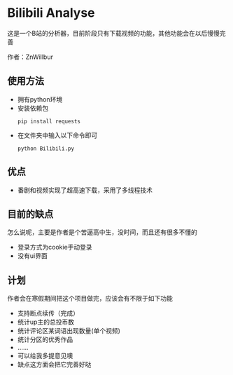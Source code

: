 # Bilibili Analyse
这是一个B站的分析器，目前阶段只有下载视频的功能，其他功能会在以后慢慢完善

作者：ZnWillbur

## 使用方法
- 拥有python环境
- 安装依赖包
  ```
  pip install requests
  ```
- 在文件夹中输入以下命令即可
  ```
  python Bilibili.py
  ```

## 优点
- 番剧和视频实现了超高速下载，采用了多线程技术

## 目前的缺点
怎么说呢，主要是作者是个苦逼高中生，没时间，而且还有很多不懂的
- 登录方式为cookie手动登录
- 没有ui界面

## 计划
作者会在寒假期间把这个项目做完，应该会有不限于如下功能
- 支持断点续传（完成）
- 统计up主的总投币数
- 统计评论区某词语出现数量(单个视频)
- 统计分区的优秀作品
- ......
- 可以给我多提意见噢
- 缺点这方面会把它完善好哒
